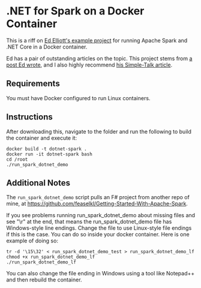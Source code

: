# .NET for Spark on a Docker Container

This is a riff on [Ed Elliott's example project](https://github.com/GoEddie/docker-dotnet-spark) for running Apache Spark and .NET Core in a Docker container.

Ed has a pair of outstanding articles on the topic.  This project stems from [a post Ed wrote](https://the.agilesql.club/2019/07/spark-and-dotnet-in-a-single-docker-container/), and I also highly recommend [his Simple-Talk article](https://www.red-gate.com/simple-talk/dotnet/net-development/apache-spark-for-net-developers/).

## Requirements

You must have Docker configured to run Linux containers.

## Instructions

After downloading this, navigate to the folder and run the following to build the container and execute it:

```
docker build -t dotnet-spark .
docker run -it dotnet-spark bash
cd /root
./run_spark_dotnet_demo
```

## Additional Notes

The `run_spark_dotnet_demo` script pulls an F# project from another repo of mine, at https://github.com/feaselkl/Getting-Started-With-Apache-Spark.

If you see problems running run_spark_dotnet_demo about missing files and see "\r" at the end, that means the run_spark_dotnet_demo file has Windows-style line endings.  Change the file to use Linux-style file endings if this is the case.  You can do so inside your docker container.  Here is one example of doing so:

```
tr -d '\15\32' < run_spark_dotnet_demo_test > run_spark_dotnet_demo_lf
chmod +x run_spark_dotnet_demo_lf
./run_spark_dotnet_demo_lf
```

You can also change the file ending in Windows using a tool like Notepad++ and then rebuild the container.
